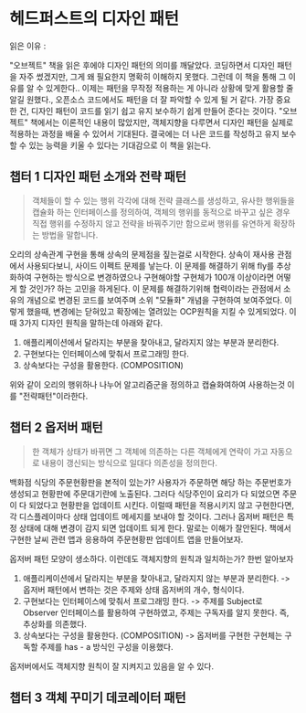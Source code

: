 # 헤드퍼스트의 디자인 패턴


읽은 이유 : 

"오브젝트" 책을 읽은 후에야 디자인 패턴의 의미를 깨달았다. 코딩하면서 디자인 패턴을 자주 썼겠지만, 그게 왜 필요한지 명확히 이해하지 못했다. 
그런데 이 책을 통해 그 이유를 알 수 있게한다.. 이제는 패턴을 무작정 적용하는 게 아니라 상황에 맞게 활용할 줄 알길 원했다., 오픈소스 코드에서도 패턴을 더 잘 파악할 수 있게 될 거 같다.
가장 중요한 건, 디자인 패턴이 코드를 읽기 쉽고 유지 보수하기 쉽게 만들어 준다는 것이다. "오브젝트" 책에서는 이론적인 내용이 많았지만, 객체지향을 다루면서 디자인 패턴을 실제로 적용하는 과정을 배울 수 있어서 기대된다.
결국에는 더 나은 코드를 작성하고 유지 보수할 수 있는 능력을 키울 수 있다는 기대감으로 이 책을 읽는다.


챕터 1 디자인 패턴 소개와 전략 패턴
-
>  객체들이 할 수 있는 행위 각각에 대해 전략 클래스를 생성하고, 유사한 행위들을 캡슐화 하는 인터페이스를 정의하여,
객체의 행위를 동적으로 바꾸고 싶은 경우 직접 행위를 수정하지 않고 전략을 바꿔주기만 함으로써 행위를 유연하게 확장하는 방법을 말합니다.

오리의 상속관계 구현을 통해 상속의 문제점을 짚는걸로 시작한다.
상속이 재사용 관점에서 사용되다보니, 사이드 이펙트 문제를 낳는다. 이 문제를 해결하기 위해 fly를 추상화하여 구현하는 방식으로 변경하였으나
구현해야할 구현체가 100개 이상이라면 어떻게 할 것인가? 하는 고민을 하게된다. 이 문제를 해결하기위해 협력이라는 관점에서 소유의 개념으로 변경된 코드를 보여주며
소위 "모듈화" 개념을 구현하여 보여주었다. 이렇게 했을때, 변경에는 닫혀있고 확장에는 열려있는 OCP원칙을 지킬 수 있게되었다.
이때 3가지 디자인 원칙을 말하는데 아래와 같다.
1. 애플리케이션에서 달라지는 부분을 찾아내고, 달라지지 않는 부분과 분리한다.
2. 구현보다는 인터페이스에 맞춰서 프로그래밍 한다.
3. 상속보다는 구성을 활용한다. (COMPOSITION)

위와 같이 오리의 행위하나 나누어 알고리즘군을 정의하고 캡슐화여하여 사용하는것 이를 "전략패턴"이라한다.

챕터 2 옵저버 패턴
-
> 한 객체가 상태가 바뀌면 그 객체에 의존하는 다른 객체에게 연락이 가고 자동으로 내용이 갱신되는 방식으로 일대다 의존성을 정의한다.

백화점 식당의 주문현황판을 본적이 있는가? 사용자가 주문하면 해당 하는 주문번호가 생성되고 현황판에 주문대기란에 노출된다.
그러다 식당주인이 요리가 다 되었으면 주문이 다 되었다고 현황판을 업데이트 시킨다. 
이럴때 패턴을 적용시키지 않고 구현한다면, 각 디스플레이마다 상태 업데이트 메세지를 보내야 할 것이다.
그러나 옵저버 패턴은 특정 상태에 대해 변경이 감지 되면 업데이트 되게 한다. 말로는 이해가 잘안된다. 
책에서 구현한 날씨 관련 앱과 응용하여 주문현황판 업데이트 앱을 만들어보자.


옵저버 패턴 모양이 생소하다. 이런데도 객체지향의 원칙과 일치하는가? 한번 알아보자

1. 애플리케이션에서 달라지는 부분을 찾아내고, 달라지지 않는 부분과 분리한다. 
-> 옵저버 패턴에서 변하는 것은 주제와 상태 옵저버의 개수, 형식이다.
2. 구현보다는 인터페이스에 맞춰서 프로그래밍 한다.
-> 주제를 Subject로 Observer 인터페이스를 활용하여 구현하였고, 주제는 구독자를 알지 못한다. 즉, 추상화를 의존했다.
3. 상속보다는 구성을 활용한다. (COMPOSITION)
-> 옵저버를 구현한 구현체는 구독할 주제를 has - a 방식인 구성을 이용했다.

옵저버에서도 객체지향 원칙이 잘 지켜지고 있음을 알 수 있다.

챕터 3 객체 꾸미기 데코레이터 패턴
- 

